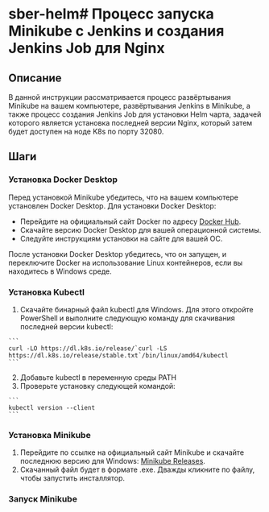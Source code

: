 # sber-helm# Процесс запуска Minikube с Jenkins и создания Jenkins Job для Nginx

## Описание

В данной инструкции рассматривается процесс развёртывания Minikube на вашем компьютере, развёртывания Jenkins в Minikube, а также процесс создания Jenkins Job для установки Helm чарта, задачей которого является установка последней версии Nginx, который затем будет доступен на ноде K8s по порту 32080.

## Шаги

### Установка Docker Desktop

Перед установкой Minikube убедитесь, что на вашем компьютере установлен Docker Desktop. Для установки Docker Desktop:

- Перейдите на официальный сайт Docker по адресу [Docker Hub](https://hub.docker.com/).
- Скачайте версию Docker Desktop для вашей операционной системы.
- Следуйте инструкциям установки на сайте для вашей ОС.

После установки Docker Desktop убедитесь, что он запущен, и переключите Docker на использование Linux контейнеров, если вы находитесь в Windows среде.

### Установка Kubectl
  1. Скачайте бинарный файл kubectl для Windows. Для этого откройте PowerShell и выполните следующую команду для скачивания последней версии kubectl:

    ```
    curl -LO https://dl.k8s.io/release/`curl -LS https://dl.k8s.io/release/stable.txt`/bin/linux/amd64/kubectl
    ```

  2. Добавьте kubectl в переменную среды PATH
  3. Проверьте установку следующей командой:

    ```
    kubectl version --client
    ```

### Установка Minikube

  1. Перейдите по ссылке на официальный сайт Minikube и скачайте последнюю версию для Windows: [Minikube Releases](https://github.com/kubernetes/minikube/releases).
  2. Скачанный файл будет в формате .exe. Дважды кликните по файлу, чтобы запустить инсталлятор.

### Запуск Minikube

